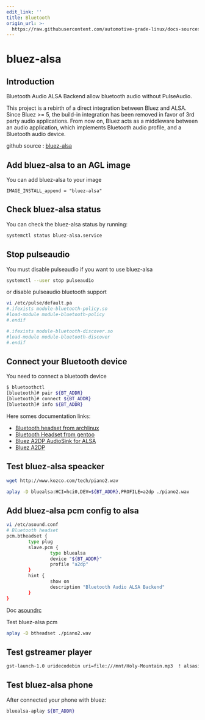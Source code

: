 ```yaml
---
edit_link: ''
title: Bluetooth
origin_url: >-
  https://raw.githubusercontent.com/automotive-grade-linux/docs-sources/master/docs/audio/bluez-alsa.md
---
```


<!-- WARNING: This file is generated by fetch_docs.js using /home/boron/Documents/AGL/docs-webtemplate/site/_data/tocs/apis_services/master/audio-developer-guides-audio-book.yml -->

# bluez-alsa

## Introduction

Bluetooth Audio ALSA Backend allow bluetooth audio without PulseAudio.

This project is a rebirth of a direct integration between Bluez and ALSA. Since Bluez >= 5, the build-in integration has been removed in favor of 3rd party audio applications. From now on, Bluez acts as a middleware between an audio application, which implements Bluetooth audio profile, and a Bluetooth audio device.

github source : [bluez-alsa](https://github.com/Arkq/bluez-alsa)

## Add bluez-alsa to an AGL image

You can add bluez-alsa to your image

```yocto
IMAGE_INSTALL_append = "bluez-alsa"
```

## Check bluez-alsa status

You can check the bluez-alsa status by running:

```bash
systemctl status bluez-alsa.service
```

## Stop pulseaudio

You must disable pulseaudio if you want to use bluez-alsa

```bash
systemctl --user stop pulseaudio
```

or disable pulseaudio bluetooth support

```bash
vi /etc/pulse/default.pa
#.ifexists module-bluetooth-policy.so
#load-module module-bluetooth-policy
#.endif

#.ifexists module-bluetooth-discover.so
#load-module module-bluetooth-discover
#.endif
```

## Connect your Bluetooth device

You need to connect a bluetooth device

```bash
$ bluetoothctl
[bluetooth]# pair ${BT_ADDR}
[bluetooth]# connect ${BT_ADDR}
[bluetooth]# info ${BT_ADDR}
```

Here somes documentation links:

* [Bluetooth headset from archlinux](https://wiki.archlinux.org/index.php/Bluetooth_headset)
* [Bluetooth Headset from gentoo](https://wiki.gentoo.org/wiki/Bluetooth_Headset)
* [Bluez A2DP AudioSink for ALSA](http://www.lightofdawn.org/blog/?viewDetailed=00032)
* [Bluez A2DP](http://www.lightofdawn.org/wiki/wiki.cgi/BluezA2DP)

## Test bluez-alsa speacker

```bash
wget http://www.kozco.com/tech/piano2.wav

aplay -D bluealsa:HCI=hci0,DEV=${BT_ADDR},PROFILE=a2dp ./piano2.wav
```

## Add bluez-alsa pcm config to alsa

```bash
vi /etc/asound.conf
# Bluetooth headset
pcm.btheadset {
        type plug
        slave.pcm {
                type bluealsa
                device "${BT_ADDR}"
                profile "a2dp"
        }
        hint {
                show on
                description "Bluetooth Audio ALSA Backend"
        }
}
```

Doc [asoundrc](https://alsa.opensrc.org/Asoundrc)

Test bluez-alsa pcm

```bash
aplay -D btheadset ./piano2.wav
```

## Test gstreamer player

```bash
gst-launch-1.0 uridecodebin uri=file:///mnt/Holy-Mountain.mp3  ! alsasink device=btheadset
```

## Test bluez-alsa phone

After connected your phone with bluez:

```bash
bluealsa-aplay ${BT_ADDR}
```
